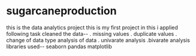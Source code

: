 # sugarcaneproduction

this is the data analytics project
this is my first project
in this i applied following task
   cleaned the data--
        . missing values 
        . duplicate values
        . change of data type
    analysis of data
        . univarate analysis
        .bivarate analysis
libraries used--
   seaborn   pandas   matplotlib
